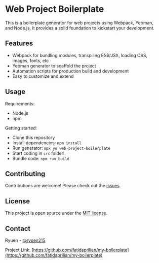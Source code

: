 # Web Project Boilerplate

This is a boilerplate generator for web projects using Webpack, Yeoman, and Node.js. It provides a solid foundation to kickstart your development.

## Features

- Webpack for bundling modules, transpiling ES6/JSX, loading CSS, images, fonts, etc
- Yeoman generator to scaffold the project
- Automation scripts for production build and development
- Easy to customize and extend

## Usage

Requirements:

- Node.js
- npm

Getting started:

- Clone this repository 
- Install dependencies: `npm install`
- Run generator: `npx yo web-project-boilerplate`  
- Start coding in `src` folder! 
- Bundle code: `npm run build`

## Contributing

Contributions are welcome! Please check out the [issues]([https://github.com/fatidaprilian/my-boilerplat/issues).

## License

This project is open source under the [MIT license](LICENSE.md).

## Contact

Ryuen - [@ryuen215](https://twitter.com/ryuen215) 

Project Link: [https://github.com/fatidaprilian/my-boilerplate](https://github.com/fatidaprilian/my-boilerplate)
